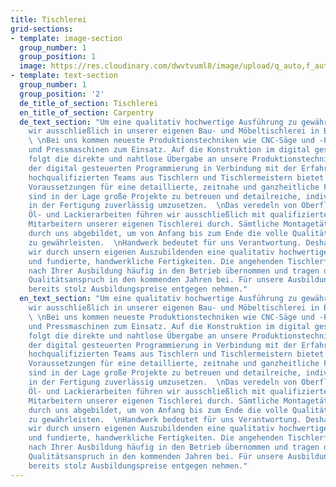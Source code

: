 ```yaml
---
title: Tischlerei
grid-sections:
- template: image-section
  group_number: 1
  group_position: 1
  image: https://res.cloudinary.com/dwvtvuml8/image/upload/q_auto,f_auto,dpr_auto/v1612451853/Studio_Project_jdxmgn.jpg
- template: text-section
  group_number: 1
  group_position: '2'
  de_title_of_section: Tischlerei
  en_title_of_section: Carpentry
  de_text_section: "Um eine qualitativ hochwertige Ausführung zu gewährleisten, produzieren
    wir ausschließlich in unserer eigenen Bau- und Möbeltischlerei in Berlin-Weißensee.
    \ \nBei uns kommen neueste Produktionstechniken wie CNC-Säge und -Fräse, Furnier-
    und Pressmaschinen zum Einsatz. Auf die Konstruktion im digital gestützten CAD-Bereich
    folgt die direkte und nahtlose Übergabe an unsere Produktionstechnik. Die Genauigkeit
    der digital gesteuerten Programmierung in Verbindung mit der Erfahrung unseres
    hochqualifizierten Teams aus Tischlern und Tischlermeistern bietet uns somit ideale
    Voraussetzungen für eine detaillierte, zeitnahe und ganzheitliche Fertigung. Wir
    sind in der Lage große Projekte zu betreuen und detailreiche, individuelle Lösungen
    in der Fertigung zuverlässig umzusetzen.  \nDas veredeln von Oberflächen wie Furnier,
    Öl- und Lackierarbeiten führen wir ausschließlich mit qualifizierten und erfahrenen
    Mitarbeitern unserer eigenen Tischlerei durch. Sämtliche Montagetätigkeiten werden
    durch uns abgebildet, um von Anfang bis zum Ende die volle Qualität unserer Leistung
    zu gewährleisten.  \nHandwerk bedeutet für uns Verantwortung. Deshalb vermitteln
    wir durch unsern eigenen Auszubildenden eine qualitativ hochwertige Ausführung
    und fundierte, handwerkliche Fertigkeiten. Die angehenden Tischler*innen werden
    nach Ihrer Ausbildung häufig in den Betrieb übernommen und tragen dadurch zu unserem
    Qualitätsanspruch in den kommenden Jahren bei. Für unsere Ausbildung konnten wir
    bereits stolz Ausbildungspreise entgegen nehmen."
  en_text_section: "Um eine qualitativ hochwertige Ausführung zu gewährleisten, produzieren
    wir ausschließlich in unserer eigenen Bau- und Möbeltischlerei in Berlin-Weißensee.
    \ \nBei uns kommen neueste Produktionstechniken wie CNC-Säge und -Fräse, Furnier-
    und Pressmaschinen zum Einsatz. Auf die Konstruktion im digital gestützten CAD-Bereich
    folgt die direkte und nahtlose Übergabe an unsere Produktionstechnik. Die Genauigkeit
    der digital gesteuerten Programmierung in Verbindung mit der Erfahrung unseres
    hochqualifizierten Teams aus Tischlern und Tischlermeistern bietet uns somit ideale
    Voraussetzungen für eine detaillierte, zeitnahe und ganzheitliche Fertigung. Wir
    sind in der Lage große Projekte zu betreuen und detailreiche, individuelle Lösungen
    in der Fertigung zuverlässig umzusetzen.  \nDas veredeln von Oberflächen wie Furnier,
    Öl- und Lackierarbeiten führen wir ausschließlich mit qualifizierten und erfahrenen
    Mitarbeitern unserer eigenen Tischlerei durch. Sämtliche Montagetätigkeiten werden
    durch uns abgebildet, um von Anfang bis zum Ende die volle Qualität unserer Leistung
    zu gewährleisten.  \nHandwerk bedeutet für uns Verantwortung. Deshalb vermitteln
    wir durch unsern eigenen Auszubildenden eine qualitativ hochwertige Ausführung
    und fundierte, handwerkliche Fertigkeiten. Die angehenden Tischler*innen werden
    nach Ihrer Ausbildung häufig in den Betrieb übernommen und tragen dadurch zu unserem
    Qualitätsanspruch in den kommenden Jahren bei. Für unsere Ausbildung konnten wir
    bereits stolz Ausbildungspreise entgegen nehmen."
---
```


